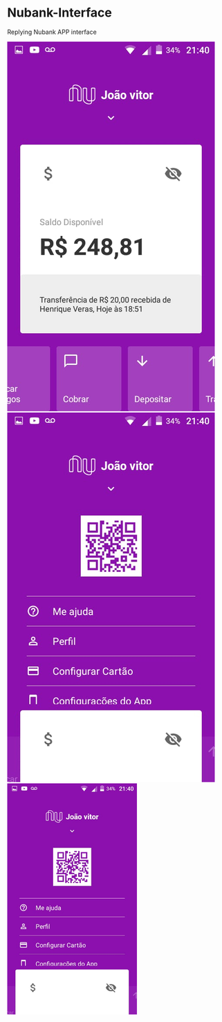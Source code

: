 # Nubank-Interface
Replying Nubank APP interface

![Screenshot](/screenshots/home.jpeg "Main page")
![Screenshot](/screenshots/settings.jpeg "Settings page")
 <img src="/screenshots/settings.jpeg" align="middle" width="300"/>
